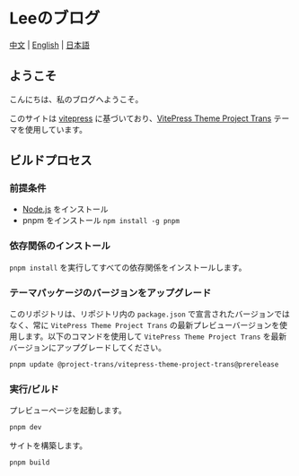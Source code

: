 # Leeのブログ

[中文](README.md) | [English](README_en.md) | [日本語](README_ja.md)

## ようこそ

こんにちは、私のブログへようこそ。

このサイトは [vitepress](https://vitepress.dev/zh/) に基づいており、[VitePress Theme Project Trans](https://github.com/project-trans/vitepress-theme-project-trans) テーマを使用しています。

## ビルドプロセス

### 前提条件

- [Node.js](https://nodejs.org/zh-cn) をインストール
- pnpm をインストール `npm install -g pnpm`

### 依存関係のインストール

`pnpm install` を実行してすべての依存関係をインストールします。

### テーマパッケージのバージョンをアップグレード

このリポジトリは、リポジトリ内の `package.json` で宣言されたバージョンではなく、常に `VitePress Theme Project Trans` の最新プレビューバージョンを使用します。以下のコマンドを使用して `VitePress Theme Project Trans` を最新バージョンにアップグレードしてください。

```bash
pnpm update @project-trans/vitepress-theme-project-trans@prerelease
```

### 実行/ビルド

プレビューページを起動します。

```bash
pnpm dev
```

サイトを構築します。

```bash
pnpm build
```
